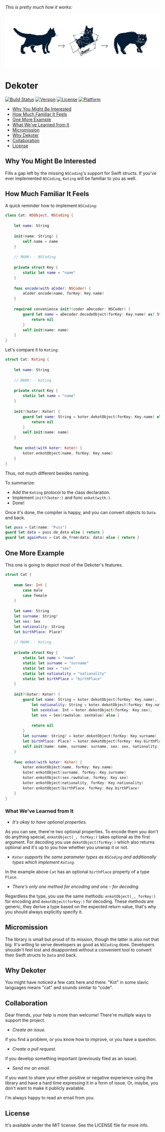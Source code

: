 _This is pretty much how it works:_

![](https://github.com/artemstepanenko/Dekoter/blob/master/cat.png)

# Dekoter

[![Build Status](https://travis-ci.org/artemstepanenko/Dekoter.svg?branch=master)](https://travis-ci.org/artemstepanenko/Dekoter)
[![Version](https://img.shields.io/cocoapods/v/Dekoter.svg?style=flat)](http://cocoapods.org/pods/Dekoter)
[![License](https://img.shields.io/cocoapods/l/Dekoter.svg?style=flat)](http://cocoapods.org/pods/Dekoter)
[![Platform](https://img.shields.io/cocoapods/p/Dekoter.svg?style=flat)](http://cocoapods.org/pods/Dekoter)

- [Why You Might Be Interested](#why-you-might-be-interested)
- [How Much Familiar It Feels](#how-much-familiar-it-feels)
- [One More Example](#one-more-example)
 - [What We've Learned from It](#what-weve-learned-from-it)
- [Micromission](#micromission)
- [Why Dekoter](#why-dekoter)
- [Collaboration](#collaboration)
- [License](#license)

## Why You Might Be Interested

Fills a gap left by the missing `NSCoding`'s support for Swift structs.
If you've ever implemented `NSCoding`, `Koting` will be familiar to you as well.

## How Much Familiar It Feels

A quick reminder how to implement `NSCoding`:

```swift
class Cat: NSObject, NSCoding {

    let name: String

    init(name: String) {
        self.name = name
    }

    // MARK: - NSCoding

    private struct Key {
        static let name = "name"
    }

    func encode(with aCoder: NSCoder) {
        aCoder.encode(name, forKey: Key.name)
    }

    required convenience init?(coder aDecoder: NSCoder) {
        guard let name = aDecoder.decodeObject(forKey: Key.name) as? String else {
            return nil
        }
        self.init(name: name)
    }
}
```

Let's compare it to `Koting`:

```swift
struct Cat: Koting {

    let name: String

    // MARK: - Koting

    private struct Key {
        static let name = "name"
    }

    init?(koter: Koter) {
        guard let name: String = koter.dekotObject(forKey: Key.name) else {
            return nil
        }
        self.init(name: name)
    }

    func enkot(with koter: Koter) {
        koter.enkotObject(name, forKey: Key.name)
    }
}
```

Thus, not much different besides naming.

To summarize:

- Add the `Koting` protocol to the class declaration.
- Implement `init?(koter:)` and func `enkot(with:)`.
- Done!

Once it's done, the compiler is happy, and you can convert objects to `Data` and back.

```swift
let puss = Cat(name: "Puss")
guard let data = puss.de_data else { return }
guard let againPuss = Cat.de_from(data: data) else { return }
```

## One More Example

This one is going to depict most of the Dekoter's features.

```swift
struct Cat {

    enum Sex: Int {
        case male
        case female
    }

    let name: String
    let surname: String?
    let sex: Sex
    let nationality: String
    let birthPlace: Place?

    // MARK: - Koting

    private struct Key {
        static let name = "name"
        static let surname = "surname"
        static let sex = "sex"
        static let nationality = "nationality"
        static let birthPlace = "birthPlace"
    }

    init?(koter: Koter) {
        guard let name: String = koter.dekotObject(forKey: Key.name),
            let nationality: String = koter.dekotObject(forKey: Key.nationality),
            let sexValue: Int = koter.dekotObject(forKey: Key.sex),
            let sex = Sex(rawValue: sexValue) else {

            return nil
        }
        let surname: String? = koter.dekotObject(forKey: Key.surname)
        let birthPlace: Place? = koter.dekotObject(forKey: Key.birthPlace)
        self.init(name: name, surname: surname, sex: sex, nationality: nationality, birthPlace: birthPlace)
    }

    func enkot(with koter: Koter) {
        koter.enkotObject(name, forKey: Key.name)
        koter.enkotObject(surname, forKey: Key.surname)
        koter.enkotObject(sex.rawValue, forKey: Key.sex)
        koter.enkotObject(nationality, forKey: Key.nationality)
        koter.enkotObject(birthPlace, forKey: Key.birthPlace)
    }
}
```

### What We've Learned from It

- *It's okay to have optional properties.*

As you can see, there're two optional properties. To encode them you don't do anything special, `enkotObject(_, forKey:)` takes optional as the first argument. For decoding you use `dekotObject(forKey:)` which also returns optional and it's up to you how whether you unwrap it or not.

- *`Koter` supports the same parameter types as `NSCoding` and additionally types which implement `Koting`.*

In the example above `Cat` has an optional `birthPlace` property of a type `Place`.

- *There's only one method for encoding and one – for decoding.*

Regardless the type, you use the same methods: `enkotObject(_, forKey:)` for encoding and `dekotObject(forKey:)` for decoding. These methods are generic, they derive a type based on the expected return value, that's why you should always explicitly specify it.

## Micromission

The library is small but proud of its mission, though the latter is also not that big. It's willing to serve developers as good as `NSCoding` does. Developers shouldn't feel lost and disappointed without a convenient tool to convert their Swift structs to `Data` and back.

## Why Dekoter

You might have noticed a few cats here and there. "Kot" in some slavic languages means "cat" and sounds similar to "code".

## Collaboration

Dear friends, your help is more than welcome!
There're multiple ways to support the project.

- *Create an issue.*

if you find a problem, or you know how to improve, or you have a question.

- *Create a pull request.*

if you develop something important (previously filed as an issue).

- *Send me an email.*

if you want to share your either positive or negative experience using the library and have a hard time expressing it in a form of issue. Or, maybe, you don't want to make it publicly available.

I'm always happy to read an email from you.

## License

It's available under the MIT license. See the LICENSE file for more info.
